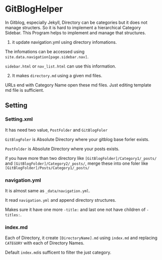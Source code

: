 # GitBlogHelper

In Gitblog, especially Jekyll, Directory can be categories but it does not manage structers.
So it is hard to implement a hierarchical Category Sidebar. 
This Program helps to implement and manage that structures.

1. it update navigation.yml using directory infomations.

The infomations can be accessed using ```site.data.navigation[page.sidebar.nav]```.

```sidebar.html``` or ```nav_list.html``` can use this information.

2. It makes ```directory.md``` using a given md files. 
 
 URLs end with Category Name open these md files. Just editing template md file is sufficient.
 
## Setting

### Setting.xml

It has need two value, ```PostFolder``` and ```GitBlogFoler```

```GitBlogFoler``` is Absolute Directory where your gitblog base forler exists.

```PostFolder``` is Absolute Directory where your posts exists. 

if you have more than two directory like ```[GitBlogFolder]/Category1/_posts/``` and ```[GitBlogFolder]/Category2/_posts/```, merge these into one foler like ```[GitBlogFolder]/Posts/Category1/_posts/``` 

### navigation.yml

It is almost same as ```_data/navigation.yml```. 

It read ```navigation.yml``` and append directory structures. 

Makes sure it have one more ```-title:``` and last one not have children of ```-titles:```.

### index.md

Each of Directory, it create ```[DirectoryName].md``` using ```index.md``` and replacing ```CATEGORY``` with each of Directory Names.

Default ```index.md```is sufficent to filter the just category.
